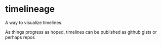 
# timelineage

A way to visualize timelines. 

As things progress as hoped, timelines can be published as github gists or 
perhaps repos